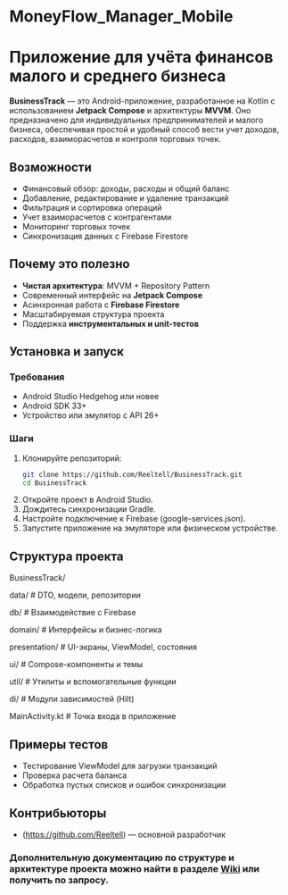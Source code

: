 ﻿# MoneyFlow_Manager_Mobile
# Приложение для учёта финансов малого и среднего бизнеса

**BusinessTrack** — это Android-приложение, разработанное на Kotlin с использованием **Jetpack Compose** и архитектуры **MVVM**. Оно предназначено для индивидуальных предпринимателей и малого бизнеса, обеспечивая простой и удобный способ вести учет доходов, расходов, взаиморасчетов и контроля торговых точек.

## Возможности

- Финансовый обзор: доходы, расходы и общий баланс
- Добавление, редактирование и удаление транзакций
- Фильтрация и сортировка операций
- Учет взаиморасчетов с контрагентами
- Мониторинг торговых точек
- Синхронизация данных с Firebase Firestore

## Почему это полезно

- **Чистая архитектура**: MVVM + Repository Pattern
- Современный интерфейс на **Jetpack Compose**
- Асинхронная работа с **Firebase Firestore**
- Масштабируемая структура проекта
- Поддержка **инструментальных и unit-тестов**

## Установка и запуск

### Требования

- Android Studio Hedgehog или новее
- Android SDK 33+
- Устройство или эмулятор с API 26+

### Шаги

1. Клонируйте репозиторий:
    ```bash
    git clone https://github.com/Reeltell/BusinessTrack.git
    cd BusinessTrack
    ```
2. Откройте проект в Android Studio.
3. Дождитесь синхронизации Gradle.
4. Настройте подключение к Firebase (google-services.json).
5. Запустите приложение на эмуляторе или физическом устройстве.

## Структура проекта


BusinessTrack/

 data/ # DTO, модели, репозитории

 db/ # Взаимодействие с Firebase

 domain/ # Интерфейсы и бизнес-логика

 presentation/ # UI-экраны, ViewModel, состояния

 ui/ # Compose-компоненты и темы

 util/ # Утилиты и вспомогательные функции

 di/ # Модули зависимостей (Hilt)

 MainActivity.kt # Точка входа в приложение


## Примеры тестов

- Тестирование ViewModel для загрузки транзакций
- Проверка расчета баланса
- Обработка пустых списков и ошибок синхронизации

## Контрибьюторы

- (https://github.com/Reeltell) — основной разработчик

### Дополнительную документацию по структуре и архитектуре проекта можно найти в разделе [Wiki](https://github.com/Reeltell/MoneyFlow_Manager_Mobile/wiki) или получить по запросу.

